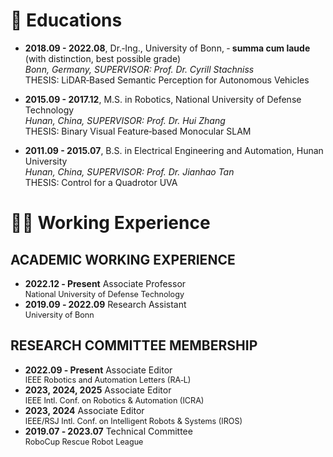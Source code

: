 <span id="educations"></span>

# 📖 Educations
- **2018.09 - 2022.08**, Dr.‑Ing., University of Bonn,  ‑ <strong>summa cum laude</strong> (with distinction, best possible grade)<br>
  _Bonn, Germany, SUPERVISOR: Prof. Dr. Cyrill Stachniss_<br>
  THESIS: LiDAR‑Based Semantic Perception for Autonomous Vehicles

- **2015.09 - 2017.12**, M.S. in Robotics, National University of Defense Technology<br>
  _Hunan, China, SUPERVISOR: Prof. Dr. Hui Zhang_<br>
  THESIS: Binary Visual Feature‑based Monocular SLAM

- **2011.09 - 2015.07**, B.S. in Electrical Engineering and Automation, Hunan University<br>
  _Hunan, China, SUPERVISOR: Prof. Dr. Jianhao Tan_<br>
  THESIS: Control for a Quadrotor UVA

<span id="experience"></span>
# 👨‍🔧 Working Experience
## ACADEMIC WORKING EXPERIENCE
- <p style="margin: 0; line-height: 1.2;">
  <strong>2022.12 ‑ Present</strong> Associate Professor<br>
  <span style="font-size: 90%;">National University of Defense Technology </span>
  </p>
- <p style="margin: 0; line-height: 1.2;">
  <strong>2019.09 ‑ 2022.09</strong> Research Assistant<br>
  <span style="font-size: 90%;">University of Bonn </span>
  </p>
  
## RESEARCH COMMITTEE MEMBERSHIP
- <p style="margin: 0; line-height: 1.2;">
  <strong>2022.09 ‑ Present</strong> Associate Editor <br>
  <span style="font-size: 90%;">IEEE Robotics and Automation Letters (RA‑L) </span>
  </p>
- <p style="margin: 0; line-height: 1.2;">
  <strong>2023, 2024, 2025</strong> Associate Editor <br>
  <span style="font-size: 90%;">IEEE Intl. Conf. on Robotics & Automation (ICRA) </span>
  </p>
- <p style="margin: 0; line-height: 1.2;">
  <strong>2023, 2024</strong> Associate Editor <br>
  <span style="font-size: 90%;">IEEE/RSJ Intl. Conf. on Intelligent Robots & Systems (IROS) </span>
  </p>
- <p style="margin: 0; line-height: 1.2;">
  <strong>2019.07 ‑ 2023.07</strong> Technical Committee <br>
  <span style="font-size: 90%;">RoboCup Rescue Robot League </span>
  </p>

<script type='text/javascript' id='clustrmaps' src='//cdn.clustrmaps.com/map_v2.js?cl=ffffff&w=600&t=tt&d=iLZedZBHl_FfkAQLvkA17Hho9w44NF3Fw_oZCOIKfJI'></script>
